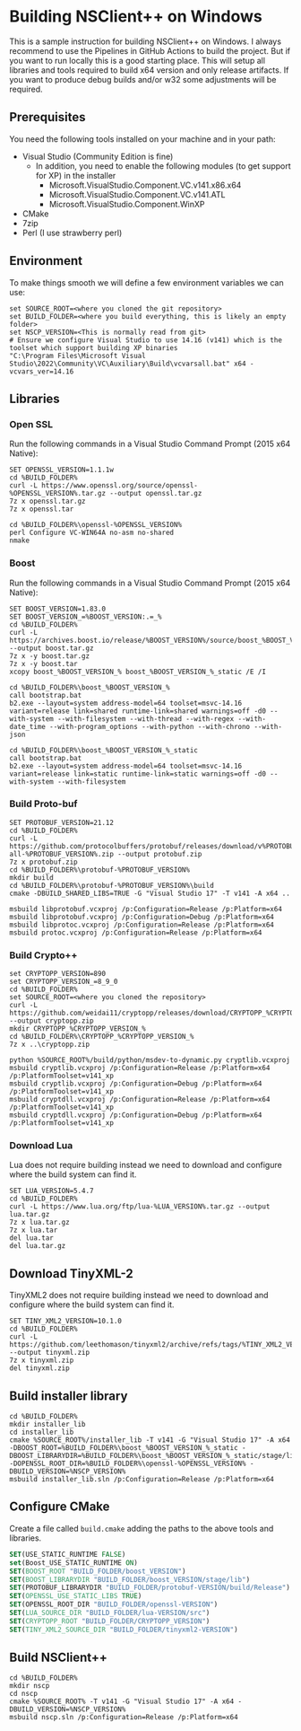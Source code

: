 # Building NSClient++ on Windows

This is a sample instruction for building NSClient++ on Windows.
I always recommend to use the Pipelines in GitHub Actions to build the project.
But if you want to run locally this is a good starting place.
This will setup all libraries and tools required to build x64 version and only release artifacts.
If you want to produce debug builds and/or w32 some adjustments will be required.


## Prerequisites

You need the following tools installed on your machine and in your path:
* Visual Studio (Community Edition is fine)
  * In addition, you need to enable the following modules (to get support for XP) in the installer
    * Microsoft.VisualStudio.Component.VC.v141.x86.x64
    * Microsoft.VisualStudio.Component.VC.v141.ATL
    * Microsoft.VisualStudio.Component.WinXP
* CMake
* 7zip
* Perl (I use strawberry perl)

## Environment

To make things smooth we will define a few environment variables we can use:

```commandline
set SOURCE_ROOT=<where you cloned the git repository>
set BUILD_FOLDER=<where you build everything, this is likely an empty folder>
set NSCP_VERSION=<This is normally read from git>
# Ensure we configure Visual Studio to use 14.16 (v141) which is the toolset which support building XP binaries
"C:\Program Files\Microsoft Visual Studio\2022\Community\VC\Auxiliary\Build\vcvarsall.bat" x64 -vcvars_ver=14.16
```

## Libraries

### Open SSL

Run the following commands in a Visual Studio Command Prompt (2015 x64 Native):

```commandline
SET OPENSSL_VERSION=1.1.1w
cd %BUILD_FOLDER%
curl -L https://www.openssl.org/source/openssl-%OPENSSL_VERSION%.tar.gz --output openssl.tar.gz
7z x openssl.tar.gz
7z x openssl.tar

cd %BUILD_FOLDER%\openssl-%OPENSSL_VERSION%
perl Configure VC-WIN64A no-asm no-shared
nmake
```

### Boost

Run the following commands in a Visual Studio Command Prompt (2015 x64 Native):

```commandline
SET BOOST_VERSION=1.83.0
SET BOOST_VERSION_=%BOOST_VERSION:.=_%
cd %BUILD_FOLDER%
curl -L https://archives.boost.io/release/%BOOST_VERSION%/source/boost_%BOOST_VERSION_%.tar.gz --output boost.tar.gz
7z x -y boost.tar.gz
7z x -y boost.tar
xcopy boost_%BOOST_VERSION_% boost_%BOOST_VERSION_%_static /E /I

cd %BUILD_FOLDER%\boost_%BOOST_VERSION_%
call bootstrap.bat
b2.exe --layout=system address-model=64 toolset=msvc-14.16 variant=release link=shared runtime-link=shared warnings=off -d0 --with-system --with-filesystem --with-thread --with-regex --with-date_time --with-program_options --with-python --with-chrono --with-json

cd %BUILD_FOLDER%\boost_%BOOST_VERSION_%_static
call bootstrap.bat
b2.exe --layout=system address-model=64 toolset=msvc-14.16 variant=release link=static runtime-link=static warnings=off -d0 --with-system --with-filesystem
```

### Build Proto-buf

```commandline
SET PROTOBUF_VERSION=21.12
cd %BUILD_FOLDER%
curl -L https://github.com/protocolbuffers/protobuf/releases/download/v%PROTOBUF_VERSION%/protobuf-all-%PROTOBUF_VERSION%.zip --output protobuf.zip
7z x protobuf.zip
cd %BUILD_FOLDER%\protobuf-%PROTOBUF_VERSION%
mkdir build
cd %BUILD_FOLDER%\protobuf-%PROTOBUF_VERSION%\build
cmake -DBUILD_SHARED_LIBS=TRUE -G "Visual Studio 17" -T v141 -A x64 ..

msbuild libprotobuf.vcxproj /p:Configuration=Release /p:Platform=x64
msbuild libprotobuf.vcxproj /p:Configuration=Debug /p:Platform=x64
msbuild libprotoc.vcxproj /p:Configuration=Release /p:Platform=x64
msbuild protoc.vcxproj /p:Configuration=Release /p:Platform=x64
```

### Build Crypto++

```commandline
set CRYPTOPP_VERSION=890
set CRYPTOPP_VERSION_=8_9_0
cd %BUILD_FOLDER%
set SOURCE_ROOT=<where you cloned the repository>
curl -L https://github.com/weidai11/cryptopp/releases/download/CRYPTOPP_%CRYPTOPP_VERSION_%/cryptopp%CRYPTOPP_VERSION%.zip --output cryptopp.zip
mkdir CRYPTOPP_%CRYPTOPP_VERSION_%
cd %BUILD_FOLDER%\CRYPTOPP_%CRYPTOPP_VERSION_%
7z x ..\cryptopp.zip

python %SOURCE_ROOT%/build/python/msdev-to-dynamic.py cryptlib.vcxproj
msbuild cryptlib.vcxproj /p:Configuration=Release /p:Platform=x64 /p:PlatformToolset=v141_xp
msbuild cryptlib.vcxproj /p:Configuration=Debug /p:Platform=x64 /p:PlatformToolset=v141_xp
msbuild cryptdll.vcxproj /p:Configuration=Release /p:Platform=x64 /p:PlatformToolset=v141_xp
msbuild cryptdll.vcxproj /p:Configuration=Debug /p:Platform=x64 /p:PlatformToolset=v141_xp
```

### Download Lua

Lua does not require building instead we need to download and configure where the build system can find it.

```commandline
SET LUA_VERSION=5.4.7
cd %BUILD_FOLDER%
curl -L https://www.lua.org/ftp/lua-%LUA_VERSION%.tar.gz --output lua.tar.gz
7z x lua.tar.gz
7z x lua.tar
del lua.tar
del lua.tar.gz
```


## Download TinyXML-2

TinyXML2 does not require building instead we need to download and configure where the build system can find it.

```commandline
SET TINY_XML2_VERSION=10.1.0
cd %BUILD_FOLDER%
curl -L https://github.com/leethomason/tinyxml2/archive/refs/tags/%TINY_XML2_VERSION%.zip --output tinyxml.zip
7z x tinyxml.zip
del tinyxml.zip
```

## Build installer library

```commandline
cd %BUILD_FOLDER%
mkdir installer_lib
cd installer_lib 
cmake %SOURCE_ROOT%/installer_lib -T v141 -G "Visual Studio 17" -A x64 -DBOOST_ROOT=%BUILD_FOLDER%\boost_%BOOST_VERSION_%_static -DBOOST_LIBRARYDIR=%BUILD_FOLDER%\boost_%BOOST_VERSION_%_static/stage/lib -DOPENSSL_ROOT_DIR=%BUILD_FOLDER%\openssl-%OPENSSL_VERSION% -DBUILD_VERSION=%NSCP_VERSION% 
msbuild installer_lib.sln /p:Configuration=Release /p:Platform=x64
```

## Configure CMake

Create a file called `build.cmake` adding the paths to the above tools and libraries.

```cmake
SET(USE_STATIC_RUNTIME FALSE)
set(Boost_USE_STATIC_RUNTIME ON)
SET(BOOST_ROOT "BUILD_FOLDER/boost_VERSION")
SET(BOOST_LIBRARYDIR "BUILD_FOLDER/boost_VERSION/stage/lib")
SET(PROTOBUF_LIBRARYDIR "BUILD_FOLDER/protobuf-VERSION/build/Release")
SET(OPENSSL_USE_STATIC_LIBS TRUE)
SET(OPENSSL_ROOT_DIR "BUILD_FOLDER/openssl-VERSION")
SET(LUA_SOURCE_DIR "BUILD_FOLDER/lua-VERSION/src")
SET(CRYPTOPP_ROOT "BUILD_FOLDER/CRYPTOPP_VERSION")
SET(TINY_XML2_SOURCE_DIR "BUILD_FOLDER/tinyxml2-VERSION")
```

## Build NSClient++

```commandline
cd %BUILD_FOLDER%
mkdir nscp
cd nscp
cmake %SOURCE_ROOT% -T v141 -G "Visual Studio 17" -A x64 -DBUILD_VERSION=%NSCP_VERSION%
msbuild nscp.sln /p:Configuration=Release /p:Platform=x64
```